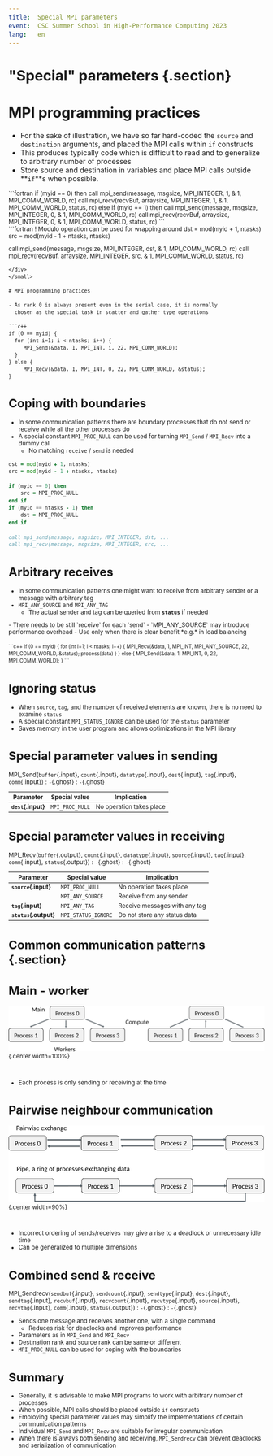 ```yaml
---
title:  Special MPI parameters
event:  CSC Summer School in High-Performance Computing 2023
lang:   en
---
```


# "Special" parameters {.section}

# MPI programming practices

- For the sake of illustration, we have so far hard-coded the `source`
  and `destination` arguments, and placed the MPI
  calls within `if` constructs
- This produces typically code which is difficult to read and to
  generalize to arbitrary number of processes
- Store source and destination in variables and place MPI calls
  outside **`if`**s when possible.

<small>
<div class=column>
```fortran
if (myid == 0) then
   call mpi_send(message, msgsize, MPI_INTEGER, 1, &
        1, MPI_COMM_WORLD, rc)
   call mpi_recv(recvBuf, arraysize, MPI_INTEGER, 1, &
        1, MPI_COMM_WORLD, status, rc)
else if (myid == 1) then
   call mpi_send(message, msgsize, MPI_INTEGER, 0, &
        1, MPI_COMM_WORLD, rc)
   call mpi_recv(recvBuf, arraysize, MPI_INTEGER, 0, &
        1, MPI_COMM_WORLD, status, rc)
```
</div>

<div class=column>
```fortran
! Modulo operation can be used for wrapping around
dst = mod(myid + 1, ntasks)
src = mod(myid - 1 + ntasks, ntasks)

call mpi_send(message, msgsize, MPI_INTEGER, dst, &
              1, MPI_COMM_WORLD, rc)
call mpi_recv(recvBuf, arraysize, MPI_INTEGER, src, &
              1, MPI_COMM_WORLD, status, rc)

```
</div>
</small>

# MPI programming practices

- As rank 0 is always present even in the serial case, it is normally
  chosen as the special task in scatter and gather type operations

```c++
if (0 == myid) {
  for (int i=1; i < ntasks; i++) {
     MPI_Send(&data, 1, MPI_INT, i, 22, MPI_COMM_WORLD);
  }
} else {
     MPI_Recv(&data, 1, MPI_INT, 0, 22, MPI_COMM_WORLD, &status);
}
```

# Coping with boundaries

- In some communication patterns there are boundary processes that do
  not send or receive while all the other processes do
- A special constant `MPI_PROC_NULL` can be used for turning
  `MPI_Send` / `MPI_Recv` into a dummy call
    - No matching `receive` / `send` is needed

```fortran
dst = mod(myid + 1, ntasks)
src = mod(myid - 1 + ntasks, ntasks)

if (myid == 0) then
    src = MPI_PROC_NULL
end if
if (myid == ntasks - 1) then
    dst = MPI_PROC_NULL
end if

call mpi_send(message, msgsize, MPI_INTEGER, dst, ...
call mpi_recv(message, msgsize, MPI_INTEGER, src, ...
```


# Arbitrary receives

- In some communication patterns one might want to receive from
  arbitrary sender or a message with arbitrary tag
- `MPI_ANY_SOURCE` and `MPI_ANY_TAG`
    - The actual sender and tag can be queried from **`status`** if
      needed

<div class=column>
- There needs to be still `receive` for each `send`
- `MPI_ANY_SOURCE` may introduce performance overhead
    - Use only when there is clear benefit *e.g.* in load balancing
</div>

<div class=column>
<br>
<small>
```c++
if (0 == myid) {
  for (int i=1; i < ntasks; i++) {
     MPI_Recv(&data, 1, MPI_INT, MPI_ANY_SOURCE, 22, 
              MPI_COMM_WORLD, &status);
     process(data)
  }
} else {
     MPI_Send(&data, 1, MPI_INT, 0, 22, MPI_COMM_WORLD);
}
```
</small>
</div>


# Ignoring status

- When `source`, `tag`, and the number of received elements are known,
  there is no need to examine `status`
- A special constant `MPI_STATUS_IGNORE` can be used for the `status`
  parameter
- Saves memory in the user program and allows optimizations in the MPI library

# Special parameter values in sending

MPI_Send(`buffer`{.input}, `count`{.input}, `datatype`{.input}, `dest`{.input}, `tag`{.input}, `comm`{.input})
  : `-`{.ghost}
    : `-`{.ghost}

| Parameter          | Special value    | Implication                                  |
| ----------         | ---------------- | -------------------------------------------- |
| **`dest`{.input}** | `MPI_PROC_NULL`  | No operation takes place                     |

# Special parameter values in receiving

MPI_Recv(`buffer`{.output}, `count`{.input}, `datatype`{.input}, `source`{.input}, `tag`{.input}, `comm`{.input}, `status`{.output})
  : `-`{.ghost}
    : `-`{.ghost}

| Parameter             | Special value       | Implication                                  |
| ----------            | ----------------    | -------------------------------------------- |
| **`source`{.input}**  | `MPI_PROC_NULL`     | No operation takes place                     |
|                       | `MPI_ANY_SOURCE`    | Receive from any sender                      |
| **`tag`{.input}**     | `MPI_ANY_TAG`       | Receive messages with any tag                |
| **`status`{.output}** | `MPI_STATUS_IGNORE` | Do not store any status data                 |

# Common communication patterns {.section}

# Main - worker

![](img/comm_patt1.png){.center width=100%}

<br>

- Each process is only sending or receiving at the time

# Pairwise neighbour communication

![](img/comm_patt2.png){.center width=90%}

<br>

- Incorrect ordering of sends/receives may give a rise to a deadlock
  or unnecessary idle time
- Can be generalized to multiple dimensions

# Combined send & receive

MPI_Sendrecv(`sendbuf`{.input}, `sendcount`{.input}, `sendtype`{.input}, `dest`{.input}, `sendtag`{.input}, `recvbuf`{.input}, `recvcount`{.input}, `recvtype`{.input}, `source`{.input}, `recvtag`{.input}, `comm`{.input}, `status`{.output})
  : `-`{.ghost}
    : `-`{.ghost}

- Sends one message and receives another one, with a single command
    - Reduces risk for deadlocks and improves performance
- Parameters as in `MPI_Send` and `MPI_Recv`
- Destination rank and source rank can be same or different
- `MPI_PROC_NULL` can be used for coping with the boundaries


# Summary

- Generally, it is advisable to make MPI programs to work with
  arbitrary number of processes
- When possible, MPI calls should be placed outside `if` constructs
- Employing special parameter values may simplify the implementations
  of certain communication patterns
- Individual `MPI_Send` and `MPI_Recv` are suitable for irregular communication
- When there is always both sending and receiving, `MPI_Sendrecv` can prevent deadlocks
  and serialization of communication
